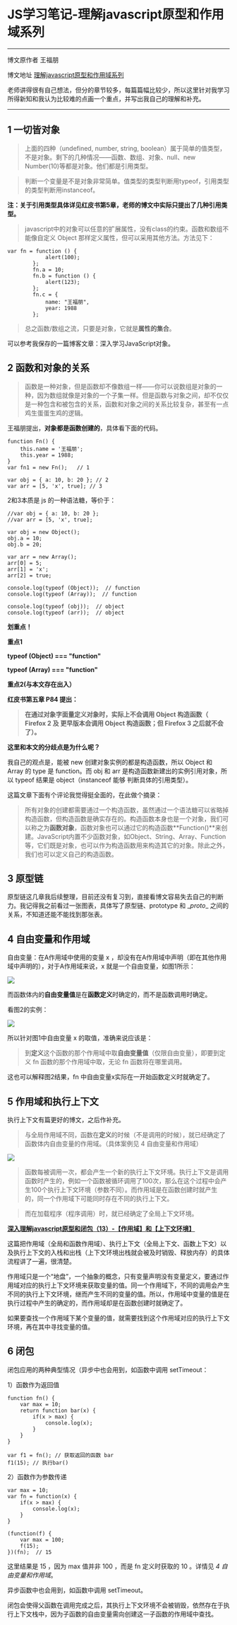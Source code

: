 # JS学习笔记-理解javascript原型和作用域系列
---

博文原作者 王福朋

博文地址  [理解javascript原型和作用域系列](https://www.cnblogs.com/wangfupeng1988/p/3977924.html)

老师讲得很有自己想法，但分的章节较多，每篇篇幅比较少，所以这里针对我学习所得新知和我认为比较难的点画一个重点，并写出我自己的理解和补充。

---

## 1 一切皆对象

> 上面的四种（undefined, number, string, boolean）属于简单的值类型，不是对象。剩下的几种情况——函数、数组、对象、null、new Number(10)等都是对象。他们都是引用类型。

> 判断一个变量是不是对象非常简单。值类型的类型判断用typeof，引用类型的类型判断用instanceof。

**注：关于引用类型具体详见红皮书第5章，老师的博文中实际只提出了几种引用类型。**

> javascript中的对象可以任意的扩展属性，没有class的约束。函数和数组不能像自定义 Object 那样定义属性，但可以采用其他方法。方法见下：

	var fn = function () {
	            alert(100);
	        };
	        fn.a = 10;
	        fn.b = function () {
	            alert(123);
	        };
	        fn.c = {
	            name: "王福朋",
	            year: 1988
	        }; 

> 总之函数/数组之流，只要是对象，它就是**属性的集合**。

可以参考我保存的一篇博客文章：深入学习JavaScript对象。


## 2 函数和对象的关系

> 函数是一种对象，但是函数却不像数组一样——你可以说数组是对象的一种，因为数组就像是对象的一个子集一样。但是函数与对象之间，却不仅仅是一种包含和被包含的关系，函数和对象之间的关系比较复杂，甚至有一点鸡生蛋蛋生鸡的逻辑。

王福朋提出，**对象都是函数创建的**，具体看下面的代码。

    function Fn() {
        this.name = '王福朋';
        this.year = 1988;
    }
    var fn1 = new Fn();   // 1

	var obj = { a: 10, b: 20 }; // 2
	var arr = [5, 'x', true]; // 3

2和3本质是 js 的一种语法糖，等价于：

	//var obj = { a: 10, b: 20 };
    //var arr = [5, 'x', true];

    var obj = new Object();
    obj.a = 10;
    obj.b = 20;

    var arr = new Array();
    arr[0] = 5;
    arr[1] = 'x';
    arr[2] = true;

	console.log(typeof (Object));  // function
	console.log(typeof (Array));  // function

	console.log(typeof (obj));  // object
	console.log(typeof (arr));  // object

**划重点！**

**重点1**

**typeof (Object) === "function"**

**typeof (Array) === "function"**

**重点2(与本文存在出入）**

**红皮书第五章 P84 提出：**

> **在通过对象字面量定义对象时，实际上不会调用 Object 构造函数（ Firefox 2 及
更早版本会调用 Object 构造函数；但 Firefox 3 之后就不会了）。**

**这里和本文的分歧点是为什么呢？**

我自己的观点是，能被 new 创建对象实例的都是构造函数，所以 Object 和 Array 的 type 是 function。而 obj 和 arr 是构造函数新建出的实例引用对象，所以 typeof 结果是 object（instanceof 能够 判断具体的引用类型）。

这篇文章下面有个评论我觉得挺全面的，在此做个摘录：

> 所有对象的创建都需要通过一个构造函数，虽然通过一个语法糖可以省略掉构造函数，但构造函数是确实存在的。构造函数本身也是一个对象，我们可以称之为**函数对象**，函数对象也可以通过它的构造函数**Function()**来创建。JavaScript内置不少函数对象，如Object、String、Array、Function等，它们既是对象，也可以作为构造函数用来构造其它的对象。除此之外，我们也可以定义自己的构造函数。

## 3 原型链

原型链这几章我后续整理，目前还没有复习到，直接看博文容易失去自己的判断力。我记得我之前看过一张图表，具体写了原型链、prototype 和 \__proto__ 之间的关系，不知道还能不能找到那张表。

## 4 自由变量和作用域

自由变量：在A作用域中使用的变量 x ，却没有在A作用域中声明（即在其他作用域中声明的），对于A作用域来说，x 就是一个自由变量，如图1所示：

![](https://images0.cnblogs.com/blog/138012/201409/251447094515754.png)

而函数体内的**自由变量值**是在**函数定义**时确定的，而不是函数调用时确定。

看图2的实例：

![](https://images0.cnblogs.com/blog/138012/201409/251447377485132.png)

所以针对图1中自由变量 x 的取值，准确来说应该是：

> 到**定义**这个函数的那个作用域中取**自由变量值**（仅限自由变量），即要到定义 fn 函数的那个作用域中取，无论 fn 函数将在哪里调用。

这也可以解释图2结果，fn 中自由变量x实际在一开始函数定义时就确定了。

## 5 作用域和执行上下文

执行上下文有篇更好的博文，之后作补充。

> 与全局作用域不同，函数在**定义**的时候（不是调用的时候），就已经确定了函数体内自由变量的作用域。（具体案例见 4 自由变量和作用域）

![](https://images0.cnblogs.com/blog/138012/201409/230841277489133.png)

> 函数每被调用一次，都会产生一个新的执行上下文环境。执行上下文是调用函数时产生的，例如一个函数被循环调用了100次，那么在这个过程中会产生100个执行上下文环境（参数不同）。而作用域是在函数创建时就产生的，同一个作用域下可能同时存在不同的执行上下文。

> 而在加载程序（程序调用）时，就已经确定了全局上下文环境。



**[深入理解javascript原型和闭包（13）-【作用域】和【上下文环境】](http://www.cnblogs.com/wangfupeng1988/p/3991995.html)**

这篇把作用域（全局和函数作用域）、执行上下文（全局上下文、函数上下文）以及执行上下文的入栈和出栈（上下文环境出栈就会被及时销毁、释放内存）的具体流程讲了一遍，很清楚。

作用域只是一个“地盘”，一个抽象的概念，只有变量声明没有变量定义，要通过作用域对应的执行上下文环境来获取变量的值。同一个作用域下，不同的调用会产生不同的执行上下文环境，继而产生不同的变量的值。所以，作用域中变量的值是在执行过程中产生的确定的，而作用域却是在函数创建时就确定了。

如果要查找一个作用域下某个变量的值，就需要找到这个作用域对应的执行上下文环境，再在其中寻找变量的值。

## 6 闭包

闭包应用的两种典型情况（异步中也会用到，如函数中调用 setTimeout：

1）函数作为返回值

	function fn() {
		var max = 10;
		return function bar(x) {
			if(x > max) {
				console.log(x);
			}
		}
	}
	
	var f1 = fn(); // 获取返回的函数 bar
	f1(15); // 执行bar()

2）函数作为参数传递

	var max = 10;
	var fn = function(x) {
		if(x > max) {
			console.log(x);
		}
	}
	
	(function(f) {
		var max = 100;
		f(15);
	})(fn);  // 15

这里结果是 15 ，因为 max 值并非 100 ，而是 fn 定义时获取的 10 。详情见 *4 自由变量和作用域*。

异步函数中也会用到，如函数中调用 setTimeout。

闭包会使得父函数在调用完成之后，其执行上下文环境不会被销毁，依然存在于执行上下文栈中，因为子函数的自由变量需向创建这一子函数的作用域中查找。
